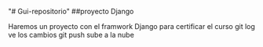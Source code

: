 "# Gui-repositorio" 
##proyecto Django

Haremos un proyecto con el framwork Django para certificar el curso
git log ve los cambios
git push sube a la nube
